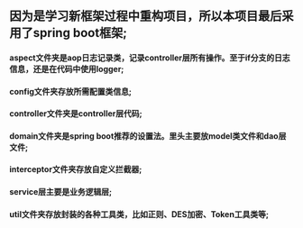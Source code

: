 <h2>因为是学习新框架过程中重构项目，所以本项目最后采用了spring boot框架;</h2>
<h4>aspect文件夹是aop日志记录类，记录controller层所有操作。至于if分支的日志信息，还是在代码中使用logger;</h4>
<h4>config文件夹存放所需配置类信息;</h4>
<h4>controller文件夹是controller层代码;</h4>
<h4>domain文件夹是spring boot推荐的设置法。里头主要放model类文件和dao层文件;</h4>
<h4>interceptor文件夹存放自定义拦截器;</h4>
<h4>service层主要是业务逻辑层;</h4>
<h4>util文件夹存放封装的各种工具类，比如正则、DES加密、Token工具类等;</h4>
